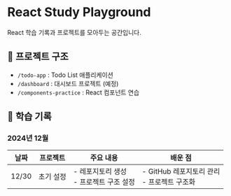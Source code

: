 # React Study Playground

React 학습 기록과 프로젝트를 모아두는 공간입니다.

## 📁 프로젝트 구조

- `/todo-app` : Todo List 애플리케이션
- `/dashboard` : 대시보드 프로젝트 (예정)
- `/components-practice` : React 컴포넌트 연습

## 📝 학습 기록

### 2024년 12월

| 날짜  | 프로젝트  | 주요 내용                                 | 배운 점                                       |
| ----- | --------- | ----------------------------------------- | --------------------------------------------- |
| 12/30 | 초기 설정 | - 레포지토리 생성<br>- 프로젝트 구조 설정 | - GitHub 레포지토리 관리<br>- 프로젝트 구조화 |
